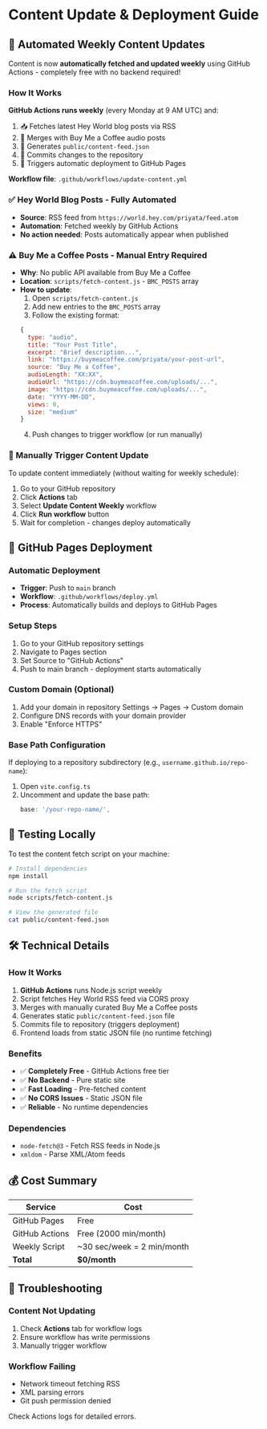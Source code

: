 # Content Update & Deployment Guide

## 🤖 Automated Weekly Content Updates

Content is now **automatically fetched and updated weekly** using GitHub Actions - completely free with no backend required!

### How It Works

**GitHub Actions runs weekly** (every Monday at 9 AM UTC) and:
1. 📥 Fetches latest Hey World blog posts via RSS
2. 🔀 Merges with Buy Me a Coffee audio posts
3. 📝 Generates `public/content-feed.json`
4. 💾 Commits changes to the repository
5. 🚀 Triggers automatic deployment to GitHub Pages

**Workflow file**: `.github/workflows/update-content.yml`

### ✅ Hey World Blog Posts - **Fully Automated**
- **Source**: RSS feed from `https://world.hey.com/priyata/feed.atom`
- **Automation**: Fetched weekly by GitHub Actions
- **No action needed**: Posts automatically appear when published

### ⚠️ Buy Me a Coffee Posts - **Manual Entry Required**
- **Why**: No public API available from Buy Me a Coffee
- **Location**: `scripts/fetch-content.js` - `BMC_POSTS` array
- **How to update**:
  1. Open `scripts/fetch-content.js`
  2. Add new entries to the `BMC_POSTS` array
  3. Follow the existing format:
  ```javascript
  {
    type: "audio",
    title: "Your Post Title",
    excerpt: "Brief description...",
    link: "https://buymeacoffee.com/priyata/your-post-url",
    source: "Buy Me a Coffee",
    audioLength: "XX:XX",
    audioUrl: "https://cdn.buymeacoffee.com/uploads/...",
    image: "https://cdn.buymeacoffee.com/uploads/...",
    date: "YYYY-MM-DD",
    views: 0,
    size: "medium"
  }
  ```
  4. Push changes to trigger workflow (or run manually)

### 🔄 Manually Trigger Content Update

To update content immediately (without waiting for weekly schedule):

1. Go to your GitHub repository
2. Click **Actions** tab
3. Select **Update Content Weekly** workflow
4. Click **Run workflow** button
5. Wait for completion - changes deploy automatically

## 🚀 GitHub Pages Deployment

### Automatic Deployment
- **Trigger**: Push to `main` branch
- **Workflow**: `.github/workflows/deploy.yml`
- **Process**: Automatically builds and deploys to GitHub Pages

### Setup Steps
1. Go to your GitHub repository settings
2. Navigate to Pages section
3. Set Source to "GitHub Actions"
4. Push to main branch - deployment starts automatically

### Custom Domain (Optional)
1. Add your domain in repository Settings → Pages → Custom domain
2. Configure DNS records with your domain provider
3. Enable "Enforce HTTPS"

### Base Path Configuration
If deploying to a repository subdirectory (e.g., `username.github.io/repo-name`):
1. Open `vite.config.ts`
2. Uncomment and update the base path:
   ```typescript
   base: '/your-repo-name/',
   ```

## 🧪 Testing Locally

To test the content fetch script on your machine:

```bash
# Install dependencies
npm install

# Run the fetch script
node scripts/fetch-content.js

# View the generated file
cat public/content-feed.json
```

## 🛠️ Technical Details

### How It Works
1. **GitHub Actions** runs Node.js script weekly
2. Script fetches Hey World RSS feed via CORS proxy
3. Merges with manually curated Buy Me a Coffee posts
4. Generates static `public/content-feed.json` file
5. Commits file to repository (triggers deployment)
6. Frontend loads from static JSON file (no runtime fetching)

### Benefits
- ✅ **Completely Free** - GitHub Actions free tier
- ✅ **No Backend** - Pure static site
- ✅ **Fast Loading** - Pre-fetched content
- ✅ **No CORS Issues** - Static JSON file
- ✅ **Reliable** - No runtime dependencies

### Dependencies
- `node-fetch@3` - Fetch RSS feeds in Node.js
- `xmldom` - Parse XML/Atom feeds

## 💰 Cost Summary

| Service | Cost |
|---------|------|
| GitHub Pages | Free |
| GitHub Actions | Free (2000 min/month) |
| Weekly Script | ~30 sec/week = 2 min/month |
| **Total** | **$0/month** |

## 🐛 Troubleshooting

### Content Not Updating
1. Check **Actions** tab for workflow logs
2. Ensure workflow has write permissions
3. Manually trigger workflow

### Workflow Failing
- Network timeout fetching RSS
- XML parsing errors  
- Git push permission denied

Check Actions logs for detailed errors.
